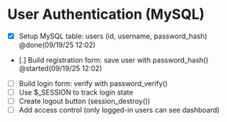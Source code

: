 # User Authentication (MySQL)

- [x]  Setup MySQL table: users (id, username, password_hash) @done(09/19/25 12:02)
- [.] Build registration form: save user with password_hash() @started(09/19/25 12:02)
- [ ] Build login form: verify with password_verify()
- [ ] Use $_SESSION to track login state
- [ ] Create logout button (session_destroy())
- [ ] Add access control (only logged-in users can see dashboard)
